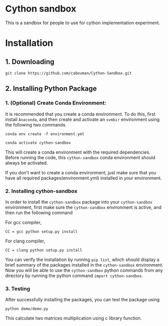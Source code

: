 # Cython sandbox
This is a sandbox for people to use for cython implementation experiment. 

# Installation
## 1. Downloading
``git clone https://github.com/cabouman/Cython-Sandbox.git``

## 2. Installing Python Package
### 1. (Optional) Create Conda Environment:
It is recommended that you create a conda environment.
To do this, first install ``Anaconda``, and then create and activate an ``svmbir`` environment using the following two commands.

``conda env create -f environment.yml``

``conda activate cython-sandbox``

This will create a conda environment with the required dependencies.
Before running the code, this ``cython-sandbox`` conda environment should always be activated.

If you don't want to create a conda environment, just make sure that you have all required packages(environment.yml) installed in your environment.

### 2. Installing cython-sandbox
In order to install the ``cython-sandbox`` package into your ``cython-sandbox`` environment, first make sure the ``cython-sandbox`` environment is active, and then run the following command

For gcc compiler,

``CC = gcc python setup.py install``

For clang compiler,

``CC = clang python setup.py install``

You can verify the installation by running ``pip list``, which should display a brief summary of the packages installed in the ``cython-sandbox`` environment.
Now you will be able to use the ``cython-sandbox`` python commands from any directory by running the python command ``import cython-sandbox``.

### 3. Testing
After successfully installing the packages, you can test the package using

``python demo/demo.py``

This calculate two matrices multiplication using c library function.
